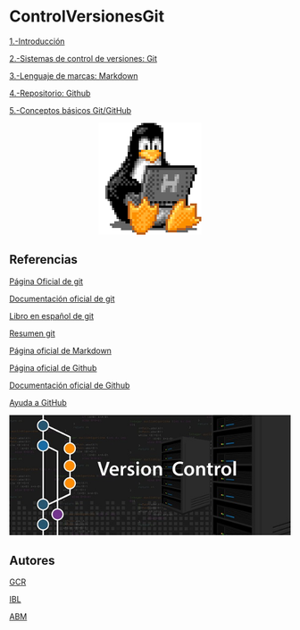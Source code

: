 # ControlVersionesGit

[1.-Introducción](Introduccion.md)

[2.-Sistemas de control de versiones: Git](Control.md)

[3.-Lenguaje de marcas: Markdown](Lenguaje.md)

[4.-Repositorio: Github](Repositorio.md)

[5.-Conceptos básicos Git/GitHub](Conceptos.md)

<p align="center">
  <img src="/img/tux.gif" alt="![economia](/img/tux.gif)"/>
</p>

## Referencias

[Página Oficial de git](https://git-scm.com/)

[Documentación oficial de git](https://git-scm.com/docs)

[Libro en español de git](https://git-scm.com/book/es/v2)

[Resumen git](https://training.github.com/downloads/es_ES/github-git-cheat-sheet/)

[Página oficial de Markdown](https://markdown.es/)

[Página oficial de Github](https://github.com/)

[Documentación oficial de Github](https://docs.github.com/es)

[Ayuda a GitHub](https://support.github.com/)

<p align="center">
  <img src="/img/si.jpg" alt="![economia](/img/si.jpg)"/>
</p>

## Autores

[GCR](https://github.com/Guille98-ASIR)

[IBL](https://github.com/IvanBL8)

[ABM](https://github.com/PolloperaSativo)
